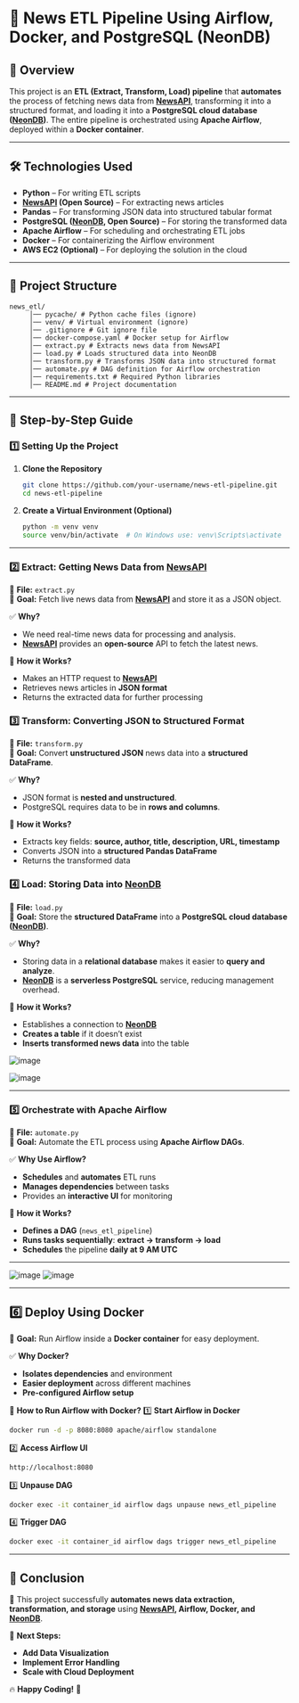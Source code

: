 # 📰 News ETL Pipeline Using Airflow, Docker, and PostgreSQL (NeonDB)

## 📌 Overview
This project is an **ETL (Extract, Transform, Load) pipeline** that **automates** the process of fetching news data from **[NewsAPI](https://newsapi.org)**, transforming it into a structured format, and loading it into a **PostgreSQL cloud database ([NeonDB](https://neon.tech))**. The entire pipeline is orchestrated using **Apache Airflow**, deployed within a **Docker container**.

---

## 🛠 Technologies Used
- **Python** – For writing ETL scripts  
- **[NewsAPI](https://newsapi.org) (Open Source)** – For extracting news articles  
- **Pandas** – For transforming JSON data into structured tabular format  
- **PostgreSQL ([NeonDB](https://neon.tech), Open Source)** – For storing the transformed data  
- **Apache Airflow** – For scheduling and orchestrating ETL jobs  
- **Docker** – For containerizing the Airflow environment  
- **AWS EC2 (Optional)** – For deploying the solution in the cloud  

---

## 📂 Project Structure
```
news_etl/
     │── pycache/ # Python cache files (ignore)
     │── venv/ # Virtual environment (ignore)
     │── .gitignore # Git ignore file
     │── docker-compose.yaml # Docker setup for Airflow
     │── extract.py # Extracts news data from NewsAPI
     │── load.py # Loads structured data into NeonDB
     │── transform.py # Transforms JSON data into structured format
     │── automate.py # DAG definition for Airflow orchestration
     │── requirements.txt # Required Python libraries
     │── README.md # Project documentation
```

---

## 🚀 Step-by-Step Guide

### 1️⃣ Setting Up the Project
1. **Clone the Repository**
   ```bash
   git clone https://github.com/your-username/news-etl-pipeline.git
   cd news-etl-pipeline
   ```

2. **Create a Virtual Environment (Optional)**
   ```bash
   python -m venv venv
   source venv/bin/activate  # On Windows use: venv\Scripts\activate
   ```

---

### 2️⃣ Extract: Getting News Data from [NewsAPI](https://newsapi.org)
📌 **File:** `extract.py`  
📌 **Goal:** Fetch live news data from **[NewsAPI](https://newsapi.org)** and store it as a JSON object.

✅ **Why?**  
- We need real-time news data for processing and analysis.  
- **[NewsAPI](https://newsapi.org)** provides an **open-source** API to fetch the latest news.

📌 **How it Works?**
- Makes an HTTP request to **[NewsAPI](https://newsapi.org)**
- Retrieves news articles in **JSON format**
- Returns the extracted data for further processing


### 3️⃣ Transform: Converting JSON to Structured Format
📌 **File:** `transform.py`  
📌 **Goal:** Convert **unstructured JSON** news data into a **structured DataFrame**.

✅ **Why?**  
- JSON format is **nested and unstructured**.  
- PostgreSQL requires data to be in **rows and columns**.

📌 **How it Works?**
- Extracts key fields: **source, author, title, description, URL, timestamp**
- Converts JSON into a **structured Pandas DataFrame**
- Returns the transformed data

### 4️⃣ Load: Storing Data into [NeonDB](https://neon.tech)
📌 **File:** `load.py`  
📌 **Goal:** Store the **structured DataFrame** into a **PostgreSQL cloud database ([NeonDB](https://neon.tech))**.

✅ **Why?**  
- Storing data in a **relational database** makes it easier to **query and analyze**.
- **[NeonDB](https://neon.tech)** is a **serverless PostgreSQL** service, reducing management overhead.

📌 **How it Works?**
- Establishes a connection to **[NeonDB](https://neon.tech)**  
- **Creates a table** if it doesn’t exist  
- **Inserts transformed news data** into the table
  
![image](https://github.com/user-attachments/assets/c55e7052-7639-4ab6-8447-e85b2b0222da)

![image](https://github.com/user-attachments/assets/a3c96894-8b4f-4cf9-87ec-3b8f9d6d91ce)

---

### 5️⃣ Orchestrate with Apache Airflow
📌 **File:** `automate.py`  
📌 **Goal:** Automate the ETL process using **Apache Airflow DAGs**.

✅ **Why Use Airflow?**  
- **Schedules** and **automates** ETL runs  
- **Manages dependencies** between tasks  
- Provides an **interactive UI** for monitoring

📌 **How it Works?**
- **Defines a DAG** (`news_etl_pipeline`)
- **Runs tasks sequentially**: **extract → transform → load**
- **Schedules** the pipeline **daily at 9 AM UTC**  

---
![image](https://github.com/user-attachments/assets/d05fab06-b969-47a9-a6d8-955ef0d49555)
![image](https://github.com/user-attachments/assets/fda93ef9-c2f0-43ae-99e0-f2ec374cbe5a)

---

## 6️⃣ Deploy Using Docker
📌 **Goal:** Run Airflow inside a **Docker container** for easy deployment.

✅ **Why Docker?**  
- **Isolates dependencies** and environment  
- **Easier deployment** across different machines  
- **Pre-configured Airflow setup**  

📌 **How to Run Airflow with Docker?**
1️⃣ **Start Airflow in Docker**
```bash
docker run -d -p 8080:8080 apache/airflow standalone
```
2️⃣ **Access Airflow UI**
```bash
http://localhost:8080
```
3️⃣ **Unpause DAG**
```bash
docker exec -it container_id airflow dags unpause news_etl_pipeline
```
4️⃣ **Trigger DAG**
```bash
docker exec -it container_id airflow dags trigger news_etl_pipeline
```

---

## 🚀 Conclusion
🎉 This project successfully **automates news data extraction, transformation, and storage** using **[NewsAPI](https://newsapi.org), Airflow, Docker, and [NeonDB](https://neon.tech)**.

📌 **Next Steps:**  
- **Add Data Visualization**
- **Implement Error Handling**
- **Scale with Cloud Deployment**

🔥 **Happy Coding!** 🚀
